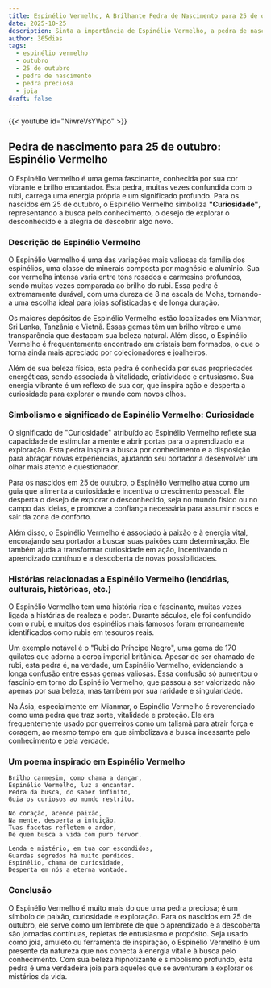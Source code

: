 ```yaml
---
title: Espinélio Vermelho, A Brilhante Pedra de Nascimento para 25 de outubro
date: 2025-10-25
description: Sinta a importância de Espinélio Vermelho, a pedra de nascimento de 25 de outubro que simboliza Curiosidade. Deixe que sua beleza e significado iluminem seu dia.
author: 365dias
tags:
  - espinélio vermelho
  - outubro
  - 25 de outubro
  - pedra de nascimento
  - pedra preciosa
  - joia
draft: false
---
```


{{< youtube id="NiwreVsYWpo" >}}

## Pedra de nascimento para 25 de outubro: Espinélio Vermelho

O Espinélio Vermelho é uma gema fascinante, conhecida por sua cor vibrante e brilho encantador. Esta pedra, muitas vezes confundida com o rubi, carrega uma energia própria e um significado profundo. Para os nascidos em 25 de outubro, o Espinélio Vermelho simboliza **"Curiosidade"**, representando a busca pelo conhecimento, o desejo de explorar o desconhecido e a alegria de descobrir algo novo.

### Descrição de Espinélio Vermelho

O Espinélio Vermelho é uma das variações mais valiosas da família dos espinélios, uma classe de minerais composta por magnésio e alumínio. Sua cor vermelha intensa varia entre tons rosados e carmesins profundos, sendo muitas vezes comparada ao brilho do rubi. Essa pedra é extremamente durável, com uma dureza de 8 na escala de Mohs, tornando-a uma escolha ideal para joias sofisticadas e de longa duração.

Os maiores depósitos de Espinélio Vermelho estão localizados em Mianmar, Sri Lanka, Tanzânia e Vietnã. Essas gemas têm um brilho vítreo e uma transparência que destacam sua beleza natural. Além disso, o Espinélio Vermelho é frequentemente encontrado em cristais bem formados, o que o torna ainda mais apreciado por colecionadores e joalheiros.

Além de sua beleza física, esta pedra é conhecida por suas propriedades energéticas, sendo associada à vitalidade, criatividade e entusiasmo. Sua energia vibrante é um reflexo de sua cor, que inspira ação e desperta a curiosidade para explorar o mundo com novos olhos.

### Simbolismo e significado de Espinélio Vermelho: Curiosidade

O significado de "Curiosidade" atribuído ao Espinélio Vermelho reflete sua capacidade de estimular a mente e abrir portas para o aprendizado e a exploração. Esta pedra inspira a busca por conhecimento e a disposição para abraçar novas experiências, ajudando seu portador a desenvolver um olhar mais atento e questionador.

Para os nascidos em 25 de outubro, o Espinélio Vermelho atua como um guia que alimenta a curiosidade e incentiva o crescimento pessoal. Ele desperta o desejo de explorar o desconhecido, seja no mundo físico ou no campo das ideias, e promove a confiança necessária para assumir riscos e sair da zona de conforto.

Além disso, o Espinélio Vermelho é associado à paixão e à energia vital, encorajando seu portador a buscar suas paixões com determinação. Ele também ajuda a transformar curiosidade em ação, incentivando o aprendizado contínuo e a descoberta de novas possibilidades.

### Histórias relacionadas a Espinélio Vermelho (lendárias, culturais, históricas, etc.)

O Espinélio Vermelho tem uma história rica e fascinante, muitas vezes ligada a histórias de realeza e poder. Durante séculos, ele foi confundido com o rubi, e muitos dos espinélios mais famosos foram erroneamente identificados como rubis em tesouros reais.

Um exemplo notável é o "Rubi do Príncipe Negro", uma gema de 170 quilates que adorna a coroa imperial britânica. Apesar de ser chamado de rubi, esta pedra é, na verdade, um Espinélio Vermelho, evidenciando a longa confusão entre essas gemas valiosas. Essa confusão só aumentou o fascínio em torno do Espinélio Vermelho, que passou a ser valorizado não apenas por sua beleza, mas também por sua raridade e singularidade.

Na Ásia, especialmente em Mianmar, o Espinélio Vermelho é reverenciado como uma pedra que traz sorte, vitalidade e proteção. Ele era frequentemente usado por guerreiros como um talismã para atrair força e coragem, ao mesmo tempo em que simbolizava a busca incessante pelo conhecimento e pela verdade.

### Um poema inspirado em Espinélio Vermelho

```
Brilho carmesim, como chama a dançar,  
Espinélio Vermelho, luz a encantar.  
Pedra da busca, do saber infinito,  
Guia os curiosos ao mundo restrito.  

No coração, acende paixão,  
Na mente, desperta a intuição.  
Tuas facetas refletem o ardor,  
De quem busca a vida com puro fervor.  

Lenda e mistério, em tua cor escondidos,  
Guardas segredos há muito perdidos.  
Espinélio, chama de curiosidade,  
Desperta em nós a eterna vontade.
```

### Conclusão

O Espinélio Vermelho é muito mais do que uma pedra preciosa; é um símbolo de paixão, curiosidade e exploração. Para os nascidos em 25 de outubro, ele serve como um lembrete de que o aprendizado e a descoberta são jornadas contínuas, repletas de entusiasmo e propósito. Seja usado como joia, amuleto ou ferramenta de inspiração, o Espinélio Vermelho é um presente da natureza que nos conecta à energia vital e à busca pelo conhecimento. Com sua beleza hipnotizante e simbolismo profundo, esta pedra é uma verdadeira joia para aqueles que se aventuram a explorar os mistérios da vida.